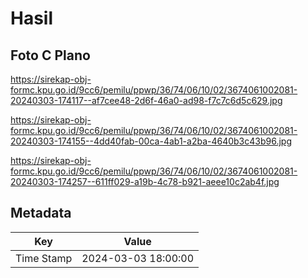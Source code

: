 # Hasil

## Foto C Plano

https://sirekap-obj-formc.kpu.go.id/9cc6/pemilu/ppwp/36/74/06/10/02/3674061002081-20240303-174117--af7cee48-2d6f-46a0-ad98-f7c7c6d5c629.jpg

https://sirekap-obj-formc.kpu.go.id/9cc6/pemilu/ppwp/36/74/06/10/02/3674061002081-20240303-174155--4dd40fab-00ca-4ab1-a2ba-4640b3c43b96.jpg

https://sirekap-obj-formc.kpu.go.id/9cc6/pemilu/ppwp/36/74/06/10/02/3674061002081-20240303-174257--611ff029-a19b-4c78-b921-aeee10c2ab4f.jpg


## Metadata

| Key        | Value               |
| ---------- | ------------------- |
| Time Stamp | 2024-03-03 18:00:00 |



